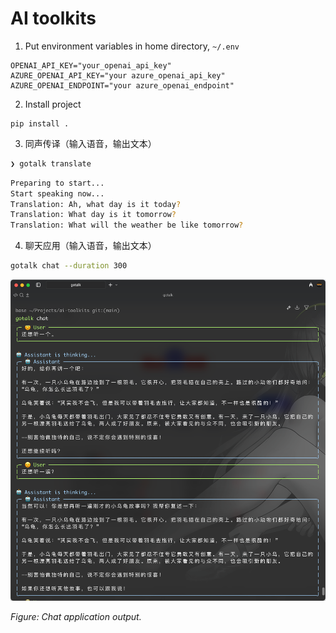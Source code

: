 # AI toolkits

1. Put environment variables in home directory, `~/.env`

```
OPENAI_API_KEY="your_openai_api_key"
AZURE_OPENAI_API_KEY="your azure_openai_api_key"
AZURE_OPENAI_ENDPOINT="your azure_openai_endpoint"
```


2. Install project
```
pip install .
```

3. 同声传译（输入语音，输出文本）
```bash
❯ gotalk translate
```

```bash
Preparing to start...
Start speaking now...
Translation: Ah, what day is it today?
Translation: What day is it tomorrow?
Translation: What will the weather be like tomorrow?
```


4. 聊天应用（输入语音，输出文本）
```bash
gotalk chat --duration 300
```
![Chat application screenshot](images/chat.png)

*Figure: Chat application output.*
